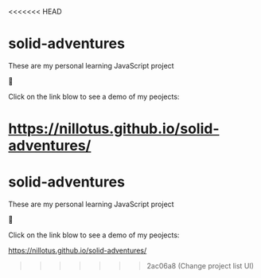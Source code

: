 <<<<<<< HEAD
# solid-adventures
These are my personal learning JavaScript project


👀


Click on the link blow to see a demo of my peojects:


https://nillotus.github.io/solid-adventures/
=======
# solid-adventures
These are my personal learning JavaScript project


👀


Click on the link blow to see a demo of my peojects:


https://nillotus.github.io/solid-adventures/
>>>>>>> 2ac06a8 (Change project list UI)
